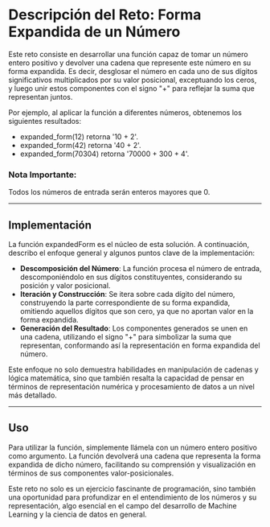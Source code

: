 # Descripción del Reto: Forma Expandida de un Número

Este reto consiste en desarrollar una función capaz de tomar un número entero positivo y devolver una cadena que represente este número en su forma expandida. Es decir, desglosar el número en cada uno de sus dígitos significativos multiplicados por su valor posicional, exceptuando los ceros, y luego unir estos componentes con el signo "+" para reflejar la suma que representan juntos.

Por ejemplo, al aplicar la función a diferentes números, obtenemos los siguientes resultados:

* expanded_form(12) retorna '10 + 2'.
* expanded_form(42) retorna '40 + 2'.
* expanded_form(70304) retorna '70000 + 300 + 4'.

  
### Nota Importante:

Todos los números de entrada serán enteros mayores que 0.

---

## Implementación

La función expandedForm es el núcleo de esta solución. A continuación, describo el enfoque general y algunos puntos clave de la implementación:

* **Descomposición del Número**: La función procesa el número de entrada, descomponiéndolo en sus dígitos constituyentes, considerando su posición y valor posicional.
* **Iteración y Construcción**: Se itera sobre cada dígito del número, construyendo la parte correspondiente de su forma expandida, omitiendo aquellos dígitos que son cero, ya que no aportan valor en la forma expandida.
* **Generación del Resultado**: Los componentes generados se unen en una cadena, utilizando el signo "+" para simbolizar la suma que representan, conformando así la representación en forma expandida del número.

Este enfoque no solo demuestra habilidades en manipulación de cadenas y lógica matemática, sino que también resalta la capacidad de pensar en términos de representación numérica y procesamiento de datos a un nivel más detallado.

---

## Uso

Para utilizar la función, simplemente llámela con un número entero positivo como argumento. La función devolverá una cadena que representa la forma expandida de dicho número, facilitando su comprensión y visualización en términos de sus componentes valor-posicionales.

Este reto no solo es un ejercicio fascinante de programación, sino también una oportunidad para profundizar en el entendimiento de los números y su representación, algo esencial en el campo del desarrollo de Machine Learning y la ciencia de datos en general.
